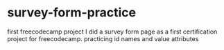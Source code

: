 # survey-form-practice
first freecodecamp project
I did a survey form page as a first certification project for freecodecamp.
practicing id names and value attributes

